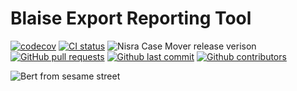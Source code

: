 # Blaise Export Reporting Tool

[![codecov](https://codecov.io/gh/ONSdigital/blaise-export-reporting-tool/branch/main/graph/badge.svg)](https://codecov.io/gh/ONSdigital/blaise-export-reporting-tool)
[![CI status](https://github.com/ONSdigital/blaise-export-reporting-tool/workflows/Test%20coverage%20report/badge.svg)](https://github.com/ONSdigital/blaise-export-reporting-tool/workflows/Test%20coverage%20report/badge.svg)
<img src="https://img.shields.io/github/release/ONSdigital/blaise-export-reporting-tool.svg?style=flat-square" alt="Nisra Case Mover release verison">
[![GitHub pull requests](https://img.shields.io/github/issues-pr-raw/ONSdigital/blaise-export-reporting-tool.svg)](https://github.com/ONSdigital/blaise-export-reporting-tool/pulls)
[![Github last commit](https://img.shields.io/github/last-commit/ONSdigital/blaise-export-reporting-tool.svg)](https://github.com/ONSdigital/blaise-export-reporting-tool/commits)
[![Github contributors](https://img.shields.io/github/contributors/ONSdigital/blaise-export-reporting-tool.svg)](https://github.com/ONSdigital/blaise-export-reporting-tool/graphs/contributors)


![Bert from sesame street](https://vignette.wikia.nocookie.net/vsbattles/images/c/c2/Bert.gif/revision/latest?cb=20160922094917)
